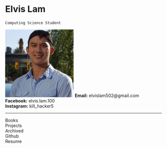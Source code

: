 # Elvis Lam
```
Computing Science Student
```
<img src="https://raw.githubusercontent.com/Megachin502/megachin502.github.io/master/websites/blue%20portfolio/profile.jpg" alt="me" width="220"/>
<b>Email:</b> elvislam502@gmail.com<br>
<b>Facebook:</b> elvis.lam.100<br>
<b>Instagram:</b> kill_hacker5
<hr>
<a href="https://docs.google.com/document/d/e/2PACX-1vSnavpZfQekWbDnxqKuk29q_2rwAGsHqcZFUjSORzmMLdE0I5hvWUaIYCSaIolRwLXOQc_3PxpcINfx/pub" target="_blank" style="text-decoration:none">Books</a><br>
<a href="https://docs.google.com/document/d/e/2PACX-1vTnDO_hotbN3bt4jg1GHH6EgCvj8603bCiHJ4J9xeCCTJizjOw9OluyiCG18HxAujKfa3Lq5-yYRqpq/pub" target="_blank" style="text-decoration:none">Projects</a><br>
<a href="https://megachin502.github.io/websites/index.html" target="_blank" style="text-decoration:none">Archived</a><br>
<a href="https://github.com/Megachin502" target="_blank" style="text-decoration:none">Github</a><br>
<a href="https://megachin502.github.io" target="_blank" style="text-decoration:none">Resume</a><br>

